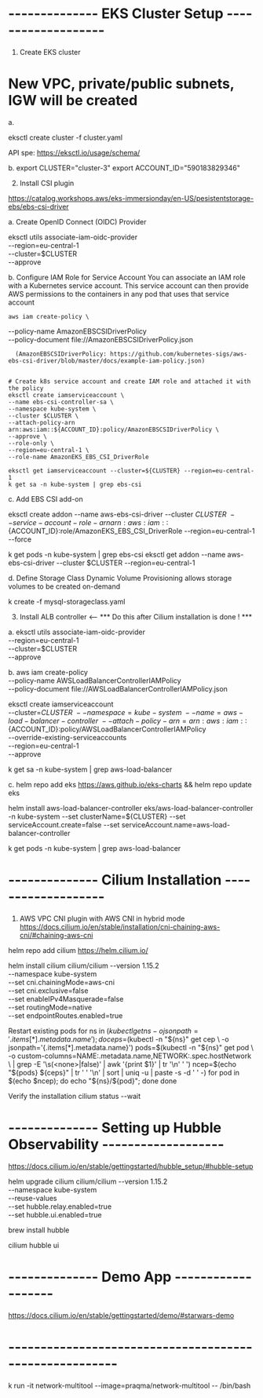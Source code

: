 # -------------- EKS Cluster Setup ------------------- #

1. Create EKS cluster

# New VPC, private/public subnets, IGW will be created  
a. 

eksctl create cluster -f cluster.yaml

API spe: https://eksctl.io/usage/schema/    

b.
export CLUSTER="cluster-3"
export ACCOUNT_ID="590183829346"

2. Install CSI plugin

https://catalog.workshops.aws/eks-immersionday/en-US/pesistentstorage-ebs/ebs-csi-driver

a. Create OpenID Connect (OIDC) Provider

eksctl utils associate-iam-oidc-provider \
  --region=eu-central-1 \
  --cluster=$CLUSTER \
  --approve


b. Configure IAM Role for Service Account
    You can associate an IAM role with a Kubernetes service account. This service account can then provide AWS permissions to the containers in any pod that uses that service account

    aws iam create-policy \
  --policy-name AmazonEBSCSIDriverPolicy \
  --policy-document file://AmazonEBSCSIDriverPolicy.json

      (AmazonEBSCSIDriverPolicy: https://github.com/kubernetes-sigs/aws-ebs-csi-driver/blob/master/docs/example-iam-policy.json)


    # Create k8s service account and create IAM role and attached it with the policy
    eksctl create iamserviceaccount \
    --name ebs-csi-controller-sa \
    --namespace kube-system \
    --cluster $CLUSTER \
    --attach-policy-arn arn:aws:iam::${ACCOUNT_ID}:policy/AmazonEBSCSIDriverPolicy \
    --approve \
    --role-only \
    --region=eu-central-1 \
    --role-name AmazonEKS_EBS_CSI_DriverRole

    eksctl get iamserviceaccount --cluster=${CLUSTER} --region=eu-central-1
    k get sa -n kube-system | grep ebs-csi


c. Add EBS CSI add-on

eksctl create addon --name aws-ebs-csi-driver --cluster $CLUSTER \
    --service-account-role-arn arn:aws:iam::${ACCOUNT_ID}:role/AmazonEKS_EBS_CSI_DriverRole --region=eu-central-1 --force

k get pods -n kube-system | grep ebs-csi
eksctl get addon --name aws-ebs-csi-driver --cluster $CLUSTER --region=eu-central-1 


d. Define Storage Class
Dynamic Volume Provisioning  allows storage volumes to be created on-demand

k create -f mysql-storageclass.yaml


3. Install ALB controller <-- *** Do this after Cilium installation is done ! ***

a.
eksctl utils associate-iam-oidc-provider \
  --region=eu-central-1 \
  --cluster=$CLUSTER \
  --approve

b.
aws iam create-policy \
      --policy-name AWSLoadBalancerControllerIAMPolicy \
      --policy-document file://AWSLoadBalancerControllerIAMPolicy.json

eksctl create iamserviceaccount \
--cluster=${CLUSTER} \
--namespace=kube-system \
--name=aws-load-balancer-controller \
--attach-policy-arn=arn:aws:iam::${ACCOUNT_ID}:policy/AWSLoadBalancerControllerIAMPolicy \
--override-existing-serviceaccounts \
--region=eu-central-1 \
--approve

k get sa -n kube-system | grep aws-load-balancer

c. 
helm repo add eks https://aws.github.io/eks-charts && helm repo update eks

helm install aws-load-balancer-controller eks/aws-load-balancer-controller -n kube-system --set clusterName=${CLUSTER} --set serviceAccount.create=false --set serviceAccount.name=aws-load-balancer-controller

k get pods -n kube-system | grep aws-load-balancer


# -------------- Cilium Installation ------------------- #

1. AWS VPC CNI plugin with AWS CNI in hybrid mode
https://docs.cilium.io/en/stable/installation/cni-chaining-aws-cni/#chaining-aws-cni

helm repo add cilium https://helm.cilium.io/

helm install cilium cilium/cilium --version 1.15.2 \
  --namespace kube-system \
  --set cni.chainingMode=aws-cni \
  --set cni.exclusive=false \
  --set enableIPv4Masquerade=false \
  --set routingMode=native \
  --set endpointRoutes.enabled=true

Restart existing pods
for ns in $(kubectl get ns -o jsonpath='{.items[*].metadata.name}'); do
     ceps=$(kubectl -n "${ns}" get cep \
         -o jsonpath='{.items[*].metadata.name}')
     pods=$(kubectl -n "${ns}" get pod \
         -o custom-columns=NAME:.metadata.name,NETWORK:.spec.hostNetwork \
         | grep -E '\s(<none>|false)' | awk '{print $1}' | tr '\n' ' ')
     ncep=$(echo "${pods} ${ceps}" | tr ' ' '\n' | sort | uniq -u | paste -s -d ' ' -)
     for pod in $(echo $ncep); do
       echo "${ns}/${pod}";
     done
done

Verify the installation
cilium status --wait


# -------------- Setting up Hubble Observability ------------------- #
https://docs.cilium.io/en/stable/gettingstarted/hubble_setup/#hubble-setup

helm upgrade cilium cilium/cilium --version 1.15.2 \
   --namespace kube-system \
   --reuse-values \
   --set hubble.relay.enabled=true \
   --set hubble.ui.enabled=true

brew install hubble

cilium hubble ui


# -------------- Demo App ------------------- #

https://docs.cilium.io/en/stable/gettingstarted/demo/#starwars-demo

# ------------------------------------------------------- #

k run -it network-multitool --image=praqma/network-multitool -- /bin/bash

